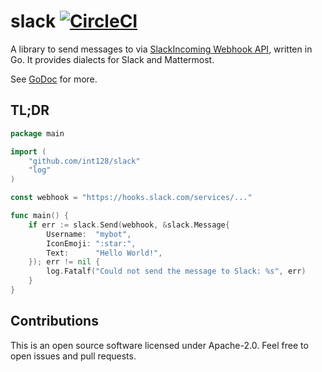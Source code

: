 # slack [![CircleCI](https://circleci.com/gh/int128/slack.svg?style=shield)](https://circleci.com/gh/int128/slack)

A library to send messages to via [SlackIncoming Webhook API](https://api.slack.com/docs/messages), written in Go.
It provides dialects for Slack and Mattermost.

See [GoDoc](https://godoc.org/github.com/int128/slack) for more.


## TL;DR

```go
package main

import (
	"github.com/int128/slack"
	"log"
)

const webhook = "https://hooks.slack.com/services/..."

func main() {
	if err := slack.Send(webhook, &slack.Message{
		Username:  "mybot",
		IconEmoji: ":star:",
		Text:      "Hello World!",
	}); err != nil {
		log.Fatalf("Could not send the message to Slack: %s", err)
	}
}
```


## Contributions

This is an open source software licensed under Apache-2.0.
Feel free to open issues and pull requests.
